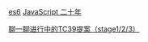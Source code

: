 
[](https://tc39.es/ecma262/multipage/#sec-intro)

[es6](https://262.ecma-international.org/6.0/)
[JavaScript 二十年](https://cn.history.js.org/index.html)

[聊一聊进行中的TC39提案（stage1/2/3）](https://zhuanlan.zhihu.com/p/381256585)